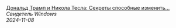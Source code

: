 <!--2024-11-08 18:45:09-->
<div class="yb">
  <a class="nodecor" href="/posts.html?tajny/donald_tramp_i_nikola_tesla_sekrety_sposobnye_izmenit_hod_istorii">
    <img class="preview" data-videoid="kyy3jTI0CGs" src="https://i4.ytimg.com/vi/kyy3jTI0CGs/hqdefault.jpg" align="middle" alt="">
  </a>
  <div class="inlbl text">
    <a class="nodecor" href="/posts.html?tajny/donald_tramp_i_nikola_tesla_sekrety_sposobnye_izmenit_hod_istorii">Дональд Трамп и Никола Тесла: Секреты способные изменить...</a><br>
    <i class="smaller2">Свидетель Windows</i><br>
    <i class="smaller3">2024-11-08</i>
  </div>
</div>
